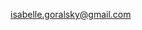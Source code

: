 isabelle.goralsky@gmail.com

<!---
isabellegoralsky/isabellegoralsky is a ✨ special ✨ repository because its `README.md` (this file) appears on your GitHub profile.
You can click the Preview link to take a look at your changes.
--->
